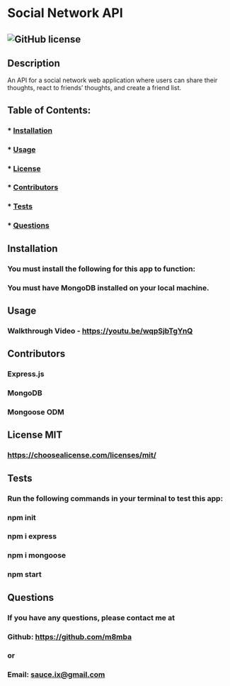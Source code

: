 # Social Network API
  
  ## ![GitHub license](https://img.shields.io/github/license/Naereen/StrapDown.js.svg)  

  ## Description
  An API for a social network web application where users can share their thoughts, react to friends’ thoughts, and create a friend list.

  ## Table of Contents:
  ###  * [Installation](#installation)
  ###  * [Usage](#usage)
  ###  * [License](#license)
  ###  * [Contributors](#contributors)
  ###  * [Tests](#tests)
  ###  * [Questions](#questions)

  ## Installation
  ### You must install the following for this app to function:
  ### You must have MongoDB installed on your local machine.

  ## Usage
  ### Walkthrough Video - https://youtu.be/wqpSjbTgYnQ

  ## Contributors
  ### Express.js
  ### MongoDB 
  ### Mongoose ODM

  ## License MIT  
  ### https://choosealicense.com/licenses/mit/

  ## Tests
  ### Run the following commands in your terminal to test this app:
  ### npm init
  ### npm i express
  ### npm i mongoose
  ### npm start

  ## Questions
  ### If you have any questions, please contact me at
  ### Github: https://github.com/m8mba
  ### or
  ### Email: sauce.ix@gmail.com